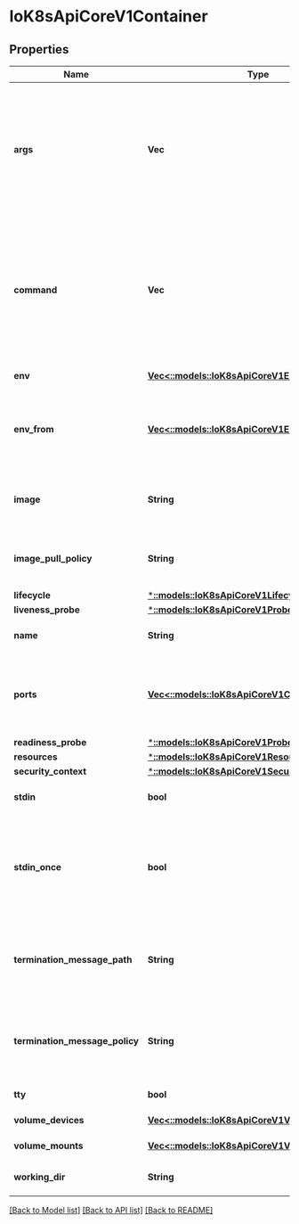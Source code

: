 # IoK8sApiCoreV1Container

## Properties
Name | Type | Description | Notes
------------ | ------------- | ------------- | -------------
**args** | **Vec<String>** | Arguments to the entrypoint. The docker image's CMD is used if this is not provided. Variable references $(VAR_NAME) are expanded using the container's environment. If a variable cannot be resolved, the reference in the input string will be unchanged. The $(VAR_NAME) syntax can be escaped with a double $$, ie: $$(VAR_NAME). Escaped references will never be expanded, regardless of whether the variable exists or not. Cannot be updated. More info: https://kubernetes.io/docs/tasks/inject-data-application/define-command-argument-container/#running-a-command-in-a-shell | [optional] 
**command** | **Vec<String>** | Entrypoint array. Not executed within a shell. The docker image's ENTRYPOINT is used if this is not provided. Variable references $(VAR_NAME) are expanded using the container's environment. If a variable cannot be resolved, the reference in the input string will be unchanged. The $(VAR_NAME) syntax can be escaped with a double $$, ie: $$(VAR_NAME). Escaped references will never be expanded, regardless of whether the variable exists or not. Cannot be updated. More info: https://kubernetes.io/docs/tasks/inject-data-application/define-command-argument-container/#running-a-command-in-a-shell | [optional] 
**env** | [**Vec<::models::IoK8sApiCoreV1EnvVar>**](io.k8s.api.core.v1.EnvVar.md) | List of environment variables to set in the container. Cannot be updated. | [optional] 
**env_from** | [**Vec<::models::IoK8sApiCoreV1EnvFromSource>**](io.k8s.api.core.v1.EnvFromSource.md) | List of sources to populate environment variables in the container. The keys defined within a source must be a C_IDENTIFIER. All invalid keys will be reported as an event when the container is starting. When a key exists in multiple sources, the value associated with the last source will take precedence. Values defined by an Env with a duplicate key will take precedence. Cannot be updated. | [optional] 
**image** | **String** | Docker image name. More info: https://kubernetes.io/docs/concepts/containers/images This field is optional to allow higher level config management to default or override container images in workload controllers like Deployments and StatefulSets. | [optional] 
**image_pull_policy** | **String** | Image pull policy. One of Always, Never, IfNotPresent. Defaults to Always if :latest tag is specified, or IfNotPresent otherwise. Cannot be updated. More info: https://kubernetes.io/docs/concepts/containers/images#updating-images | [optional] 
**lifecycle** | [***::models::IoK8sApiCoreV1Lifecycle**](io.k8s.api.core.v1.Lifecycle.md) |  | [optional] 
**liveness_probe** | [***::models::IoK8sApiCoreV1Probe**](io.k8s.api.core.v1.Probe.md) |  | [optional] 
**name** | **String** | Name of the container specified as a DNS_LABEL. Each container in a pod must have a unique name (DNS_LABEL). Cannot be updated. | 
**ports** | [**Vec<::models::IoK8sApiCoreV1ContainerPort>**](io.k8s.api.core.v1.ContainerPort.md) | List of ports to expose from the container. Exposing a port here gives the system additional information about the network connections a container uses, but is primarily informational. Not specifying a port here DOES NOT prevent that port from being exposed. Any port which is listening on the default \"0.0.0.0\" address inside a container will be accessible from the network. Cannot be updated. | [optional] 
**readiness_probe** | [***::models::IoK8sApiCoreV1Probe**](io.k8s.api.core.v1.Probe.md) |  | [optional] 
**resources** | [***::models::IoK8sApiCoreV1ResourceRequirements**](io.k8s.api.core.v1.ResourceRequirements.md) |  | [optional] 
**security_context** | [***::models::IoK8sApiCoreV1SecurityContext**](io.k8s.api.core.v1.SecurityContext.md) |  | [optional] 
**stdin** | **bool** | Whether this container should allocate a buffer for stdin in the container runtime. If this is not set, reads from stdin in the container will always result in EOF. Default is false. | [optional] 
**stdin_once** | **bool** | Whether the container runtime should close the stdin channel after it has been opened by a single attach. When stdin is true the stdin stream will remain open across multiple attach sessions. If stdinOnce is set to true, stdin is opened on container start, is empty until the first client attaches to stdin, and then remains open and accepts data until the client disconnects, at which time stdin is closed and remains closed until the container is restarted. If this flag is false, a container processes that reads from stdin will never receive an EOF. Default is false | [optional] 
**termination_message_path** | **String** | Optional: Path at which the file to which the container's termination message will be written is mounted into the container's filesystem. Message written is intended to be brief final status, such as an assertion failure message. Will be truncated by the node if greater than 4096 bytes. The total message length across all containers will be limited to 12kb. Defaults to /dev/termination-log. Cannot be updated. | [optional] 
**termination_message_policy** | **String** | Indicate how the termination message should be populated. File will use the contents of terminationMessagePath to populate the container status message on both success and failure. FallbackToLogsOnError will use the last chunk of container log output if the termination message file is empty and the container exited with an error. The log output is limited to 2048 bytes or 80 lines, whichever is smaller. Defaults to File. Cannot be updated. | [optional] 
**tty** | **bool** | Whether this container should allocate a TTY for itself, also requires 'stdin' to be true. Default is false. | [optional] 
**volume_devices** | [**Vec<::models::IoK8sApiCoreV1VolumeDevice>**](io.k8s.api.core.v1.VolumeDevice.md) | volumeDevices is the list of block devices to be used by the container. This is a beta feature. | [optional] 
**volume_mounts** | [**Vec<::models::IoK8sApiCoreV1VolumeMount>**](io.k8s.api.core.v1.VolumeMount.md) | Pod volumes to mount into the container's filesystem. Cannot be updated. | [optional] 
**working_dir** | **String** | Container's working directory. If not specified, the container runtime's default will be used, which might be configured in the container image. Cannot be updated. | [optional] 

[[Back to Model list]](../README.md#documentation-for-models) [[Back to API list]](../README.md#documentation-for-api-endpoints) [[Back to README]](../README.md)


